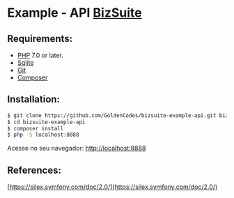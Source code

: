# 
Example - API [BizSuite](http://www.bizsuite.com.br)  
==============================

Requirements:
-------
- [PHP](http://www.php.net/) 7.0 or later.
- [Sqlite](https://sqlite.org/index.html)
- [Git](https://git-scm.com/downloads)
- [Composer](https://getcomposer.org/)


Installation:
-------
```bash
$ git clone https://github.com/GoldenCodes/bizsuite-example-api.git bizsuite-example-api
$ cd bizsuite-example-api
$ composer install
$ php -S localhost:8888
```
Acesse no seu navegador: [http://localhost:8888](http://localhost:8888)

References: 
-------
[https://silex.symfony.com/doc/2.0/](https://silex.symfony.com/doc/2.0/)
